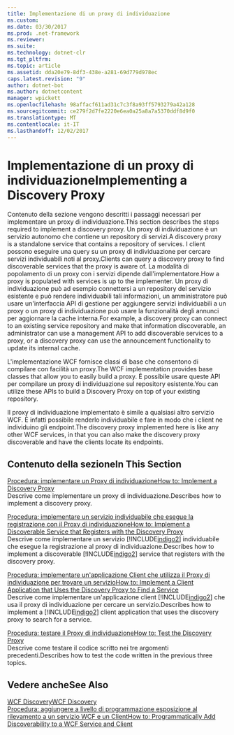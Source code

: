 ```yaml
---
title: Implementazione di un proxy di individuazione
ms.custom: 
ms.date: 03/30/2017
ms.prod: .net-framework
ms.reviewer: 
ms.suite: 
ms.technology: dotnet-clr
ms.tgt_pltfrm: 
ms.topic: article
ms.assetid: dda20e79-8df3-438e-a281-69d779d978ec
caps.latest.revision: "9"
author: dotnet-bot
ms.author: dotnetcontent
manager: wpickett
ms.openlocfilehash: 98affacf611ad31c7c3f8a93ff5793279a42a128
ms.sourcegitcommit: ce279f2d7fe2220e6ea0a25a8a7a5370ddf8d9f0
ms.translationtype: MT
ms.contentlocale: it-IT
ms.lasthandoff: 12/02/2017
---
```

# <a name="implementing-a-discovery-proxy"></a><span data-ttu-id="f2ffa-102">Implementazione di un proxy di individuazione</span><span class="sxs-lookup"><span data-stu-id="f2ffa-102">Implementing a Discovery Proxy</span></span>
<span data-ttu-id="f2ffa-103">Contenuto della sezione vengono descritti i passaggi necessari per implementare un proxy di individuazione.</span><span class="sxs-lookup"><span data-stu-id="f2ffa-103">This section describes the steps required to implement a discovery proxy.</span></span> <span data-ttu-id="f2ffa-104">Un proxy di individuazione è un servizio autonomo che contiene un repository di servizi.</span><span class="sxs-lookup"><span data-stu-id="f2ffa-104">A discovery proxy is a standalone service that contains a repository of services.</span></span> <span data-ttu-id="f2ffa-105">I client possono eseguire una query su un proxy di individuazione per cercare servizi individuabili noti al proxy.</span><span class="sxs-lookup"><span data-stu-id="f2ffa-105">Clients can query a discovery proxy to find discoverable services that the proxy is aware of.</span></span> <span data-ttu-id="f2ffa-106">La modalità di popolamento di un proxy con i servizi dipende dall'implementatore.</span><span class="sxs-lookup"><span data-stu-id="f2ffa-106">How a proxy is populated with services is up to the implementer.</span></span> <span data-ttu-id="f2ffa-107">Un proxy di individuazione può ad esempio connettersi a un repository del servizio esistente e può rendere individuabili tali informazioni, un amministratore può usare un'interfaccia API di gestione per aggiungere servizi individuabili a un proxy o un proxy di individuazione può usare la funzionalità degli annunci per aggiornare la cache interna.</span><span class="sxs-lookup"><span data-stu-id="f2ffa-107">For example, a discovery proxy can connect to an existing service repository and make that information discoverable, an administrator can use a management API to add discoverable services to a proxy, or a discovery proxy can use the announcement functionality to update its internal cache.</span></span>  
  
 <span data-ttu-id="f2ffa-108">L'implementazione WCF fornisce classi di base che consentono di compilare con facilità un proxy.</span><span class="sxs-lookup"><span data-stu-id="f2ffa-108">The WCF implementation provides base classes that allow you to easily build a proxy.</span></span> <span data-ttu-id="f2ffa-109">È possibile usare queste API per compilare un proxy di individuazione sul repository esistente.</span><span class="sxs-lookup"><span data-stu-id="f2ffa-109">You can utilize these APIs to build a Discovery Proxy on top of your existing repository.</span></span>  
  
 <span data-ttu-id="f2ffa-110">Il proxy di individuazione implementato è simile a qualsiasi altro servizio WCF. È infatti possibile renderlo individuabile e fare in modo che i client ne individuino gli endpoint.</span><span class="sxs-lookup"><span data-stu-id="f2ffa-110">The discovery proxy implemented here is like any other WCF services, in that you can also make the discovery proxy discoverable and have the clients locate its endpoints.</span></span>  
  
## <a name="in-this-section"></a><span data-ttu-id="f2ffa-111">Contenuto della sezione</span><span class="sxs-lookup"><span data-stu-id="f2ffa-111">In This Section</span></span>  
 [<span data-ttu-id="f2ffa-112">Procedura: implementare un Proxy di individuazione</span><span class="sxs-lookup"><span data-stu-id="f2ffa-112">How to: Implement a Discovery Proxy</span></span>](../../../../docs/framework/wcf/feature-details/how-to-implement-a-discovery-proxy.md)  
 <span data-ttu-id="f2ffa-113">Descrive come implementare un proxy di individuazione.</span><span class="sxs-lookup"><span data-stu-id="f2ffa-113">Describes how to implement a discovery proxy.</span></span>  
  
 [<span data-ttu-id="f2ffa-114">Procedura: implementare un servizio individuabile che esegue la registrazione con il Proxy di individuazione</span><span class="sxs-lookup"><span data-stu-id="f2ffa-114">How to: Implement a Discoverable Service that Registers with the Discovery Proxy</span></span>](../../../../docs/framework/wcf/feature-details/discoverable-service-that-registers-with-the-discovery-proxy.md)  
 <span data-ttu-id="f2ffa-115">Descrive come implementare un servizio [!INCLUDE[indigo2](../../../../includes/indigo2-md.md)] individuabile che esegue la registrazione al proxy di individuazione.</span><span class="sxs-lookup"><span data-stu-id="f2ffa-115">Describes how to implement a discoverable [!INCLUDE[indigo2](../../../../includes/indigo2-md.md)] service that registers with the discovery proxy.</span></span>  
  
 [<span data-ttu-id="f2ffa-116">Procedura: implementare un'applicazione Client che utilizza il Proxy di individuazione per trovare un servizio</span><span class="sxs-lookup"><span data-stu-id="f2ffa-116">How to: Implement a Client Application that Uses the Discovery Proxy to Find a Service</span></span>](../../../../docs/framework/wcf/feature-details/client-app-discovery-proxy-to-find-a-service.md)  
 <span data-ttu-id="f2ffa-117">Descrive come implementare un'applicazione client [!INCLUDE[indigo2](../../../../includes/indigo2-md.md)] che usa il proxy di individuazione per cercare un servizio.</span><span class="sxs-lookup"><span data-stu-id="f2ffa-117">Describes how to implement a [!INCLUDE[indigo2](../../../../includes/indigo2-md.md)] client application that uses the discovery proxy to search for a service.</span></span>  
  
 [<span data-ttu-id="f2ffa-118">Procedura: testare il Proxy di individuazione</span><span class="sxs-lookup"><span data-stu-id="f2ffa-118">How to: Test the Discovery Proxy</span></span>](../../../../docs/framework/wcf/feature-details/how-to-test-the-discovery-proxy.md)  
 <span data-ttu-id="f2ffa-119">Descrive come testare il codice scritto nei tre argomenti precedenti.</span><span class="sxs-lookup"><span data-stu-id="f2ffa-119">Describes how to test the code written in the previous three topics.</span></span>  
  
## <a name="see-also"></a><span data-ttu-id="f2ffa-120">Vedere anche</span><span class="sxs-lookup"><span data-stu-id="f2ffa-120">See Also</span></span>  
 [<span data-ttu-id="f2ffa-121">WCF Discovery</span><span class="sxs-lookup"><span data-stu-id="f2ffa-121">WCF Discovery</span></span>](../../../../docs/framework/wcf/feature-details/wcf-discovery.md)  
 [<span data-ttu-id="f2ffa-122">Procedura: aggiungere a livello di programmazione esposizione al rilevamento a un servizio WCF e un Client</span><span class="sxs-lookup"><span data-stu-id="f2ffa-122">How to: Programmatically Add Discoverability to a WCF Service and Client</span></span>](../../../../docs/framework/wcf/feature-details/how-to-programmatically-add-discoverability-to-a-wcf-service-and-client.md)
